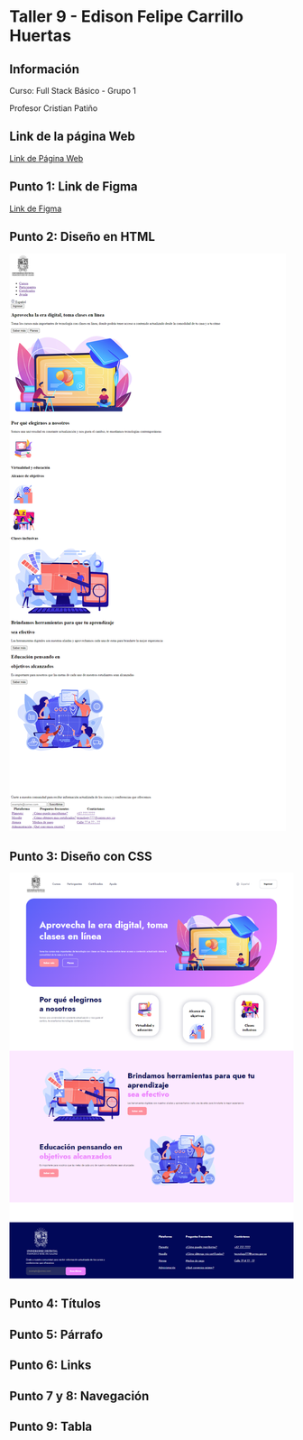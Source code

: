 <h1>Taller 9 - Edison Felipe Carrillo Huertas</h1>

<h2>Información</h2>
<p>Curso: Full Stack Básico - Grupo 1</p>
<p>Profesor Cristian Patiño</p>

<h2>Link de la página Web</h2>
<a href="https://efelcar17.github.io/taller-9-ful-stack/">Link de Página Web</a>


<h2>Punto 1: Link de Figma</h2>
<a href="https://www.figma.com/file/wPMgZf0SMW8wT82uz0Ghfx/Edison-Felipe-Carrillo-Huertas?type=design&node-id=0%3A1&mode=design&t=ZvQxARF5UTtIUiKy-1">Link de Figma</a>

<h2>Punto 2: Diseño en HTML</h2>
<img src="./public/images/punto-2.png" alt="punto 2">

<h2>Punto 3: Diseño con CSS</h2>
<img src="./public/images/punto-3.png" alt="punto 2">

<h2>Punto 4: Títulos</h2>

<h2>Punto 5: Párrafo</h2>

<h2>Punto 6: Links</h2>

<h2>Punto 7 y 8: Navegación</h2>

<h2>Punto 9: Tabla</h2>